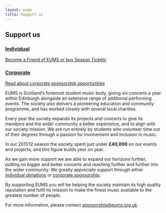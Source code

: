 ```yaml
---
layout: page
title: Support us
---
```


## Support us

<div class="image-link-tiles tiles-2 clearfix">
  <a class="tile tile-individual" href="/support-us/individual/">
    <div class="caption">
      <h3>Individual</h3>
      <p>Become a Friend of EUMS or buy Season Tickets</p>
    </div>
  </a>

  <a class="tile tile-corporate" href="/support-us/corporate/">
    <div class="caption">
      <h3>Corporate</h3>
      <p>Read about corporate sponsorship opportunities</p>
    </div>
  </a>
</div>

EUMS is Scotland’s foremost student music body, giving six concerts a year
within Edinburgh alongside an extensive range of additional performing events.
The society also delivers a pioneering education and community programme, and
has worked closely with several local charities.

Every year the society expands its projects and concerts to give its members
and the wider community a better experience, and to align with our society
mission. We are run entirely by students who volunteer time out of their
degrees through a passion for involvement and inclusion in music.

In our 2011/12 season the society spent just under **£40,000** on our events
and projects, and this figure builds year on year.

As we gain more support we are able to expand our horizons further, putting on
bigger and better concerts and reaching further and further into the wider
community. We greatly appreciate support through either [individual donations](/support-us/individual/)
or [corporate sponsorship](/support-us/corporate/).

By supporting EUMS you will be helping the society maintain its high quality
reputation and fulfil its mission to make the finest music available to the
greatest number of people.

For more information, please contact
[sponsorship@eums.org.uk](mailto:sponsorship@eums.org.uk).
